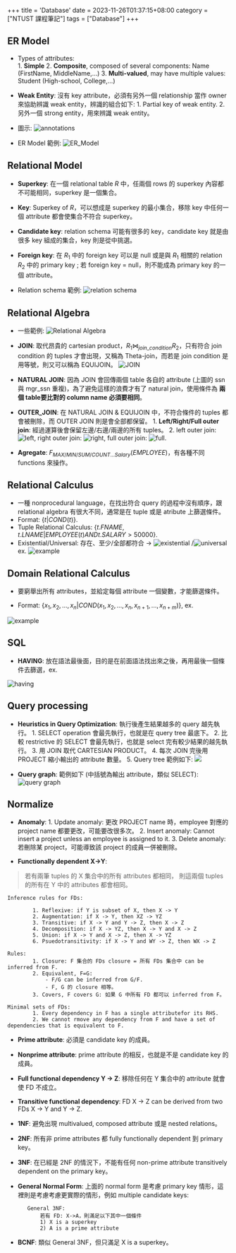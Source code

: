 +++
title = 'Database'
date = 2023-11-26T01:37:15+08:00
category = ["NTUST 課程筆記"]
tags = ["Database"]
+++

## ER Model
-    Types of attributes:    
    1. **Simple**
    2. **Composite**, composed of several components: Name (FirstName, MiddleName,...)
    3. **Multi-valued**, may have multiple values: Student (High-school, College,...)
    
-    **Weak Entity**: 沒有 key attribute，必須有另外一個 relationship 當作 owner 來協助辨識 weak entity，辨識的組合如下:
    1. Partial key of weak entity.
    2. 另外一個 strong entity，用來辨識 weak entity。
-   圖示:
![annotations](https://i.imgur.com/ngHgnZY.png)

-    ER Model 範例:
![ER_Model](https://i.imgur.com/NkiEtw1.png)

## Relational Model
-    **Superkey**: 在一個 relational table $R$ 中，任兩個 rows 的 superkey 內容都不可能相同，superkey 是一個集合。

-    **Key**: Superkey of $R$，可以想成是 superkey 的最小集合，移除 key 中任何一個 attribute 都會使集合不符合 superkey。

-    **Candidate key**: relation schema 可能有很多的 key，candidate key 就是由很多 key 組成的集合，key 則是從中挑選。
-    **Foreign key**: 在 $R_1$ 中的 foreign key 可以是 null 或是與 $R_1$ 相關的 relation $R_2$ 中的 primary key ; 若 foreign key = null，則不能成為 primary key 的一個 attribute。
-    Relation schema 範例:
![relation schema](https://i.imgur.com/7U2ASUC.png)

## Relational Algebra
-    一些範例:
![Relational Algebra](https://i.imgur.com/UwmpPwN.png)

-    **JOIN**: 取代昂貴的 cartesian product，$R_1\bowtie_{join\_condition}R_2$，只有符合 join condition 的 tuples 才會出現，又稱為 Theta-join，而若是 join condition 是用等號，則又可以稱為 EQUIJOIN。
![JOIN](https://i.imgur.com/2zNa47E.png)

-    **NATURAL JOIN**: 因為 JOIN 會回傳兩個 table 各自的 attribute (上圖的 ssn 與 mgr_ssn 重複)，為了避免這樣的浪費才有了 natural join，使用條件為 **兩個 table要比對的 column name 必須要相同**。
-    **OUTER_JOIN**: 在 NATURAL JOIN & EQUIJOIN 中，不符合條件的 tuples 都會被刪除，而 OUTER JOIN 則是會全部都保留。
    1. **Left/Right/Full outer join**: 經過運算後會保留左邊/右邊/兩邊的所有 tuples。
    2. left outer join: ![left](https://i.imgur.com/dXFti7B.png), right outer join: ![right](https://i.imgur.com/7egKJNQ.png), full outer join: ![full](https://i.imgur.com/jaX5Xkq.png).
 
-    **Agregate**: $F_{MAX/MIN/SUM/COUNT... Salary}(EMPLOYEE)$，有各種不同 functions 來操作。

## Relational Calculus
-    一種 nonprocedural language，在找出符合 query 的過程中沒有順序，跟 relational algebra 有很大不同，通常是在 tuple 或是 atribute 上篩選條件。
-    Format:  $\{t|COND(t)\}$.
-    Tuple Relational Calculus: $\{t.FNAME, t.LNAME | EMPLOYEE(t) AND t.SALARY>50000\}$.
-    Existential/Universal: 存在、至少/全部都符合 -> ![existential](https://i.imgur.com/csfGekf.png) /![universal](https://i.imgur.com/yNK80it.png) ex. 
![example](https://i.imgur.com/TZsuj5t.png)

## Domain Relational Calculus
-    要窮舉出所有 attributes，並給定每個 attribute 一個變數，才能篩選條件。

-    Format: $\{x_1, x_2, ..., x_n|COND(x_1, x_2, ..., x_n, x_{n+1}, ..., x_{n+m})\}$, ex.

![example](https://i.imgur.com/0Z0nlJ2.png)

## SQL
-    **HAVING**: 放在語法最後面，目的是在前面語法找出來之後，再用最後一個條件去篩選，ex.

![having](https://i.imgur.com/XQBRNSe.png)

## Query processing
-    **Heuristics in Query Optimization**: 執行後產生結果越多的 query 越先執行。
    1. SELECT operation 會最先執行，也就是在 query tree 最底下。 
    2. 比較 restrictive 的 SELECT 會最先執行，也就是 select 完有較少結果的越先執行。
    3. 用 JOIN 取代 CARTESIAN PRODUCT。
    4. 每次 JOIN 完後用 PROJECT 縮小輸出的 attribute 數量。
    5. Query tree 範例如下:
    ![](https://i.imgur.com/DoO8QHE.png)

    
-    **Query graph**: 範例如下 (中括號為輸出 attribute，類似 SELECT): 
![query graph](https://i.imgur.com/g9ujUKG.png)


## Normalize
-    **Anomaly**:
    1. Update anomaly: 更改 PROJECT name 時，employee 對應的 project name 都要更改，可能要改很多次。
    2. Insert anomaly: Cannot insert a project unless an employee is assigned to it.
    3. Delete anomaly: 若刪除某 project，可能導致該 project 的成員一併被刪除。

-    **Functionally dependent X->Y**: 
> 若有兩筆 tuples 的 X 集合中的所有 attributes 都相同，  則這兩個 tuples 的所有在 Y     中的 attributes 都會相同。

    Inference rules for FDs:
            
            1. Reflexive: if Y is subset of X, then X -> Y
            2. Augmentation: if X -> Y, then XZ -> YZ
            3. Transitive: if X -> Y and Y -> Z, then X -> Z
            4. Decomposition: if X -> YZ, then X -> Y and X -> Z
            5. Union: if X -> Y and X -> Z, then X -> YZ
            6. Psuedotransitivity: if X -> Y and WY -> Z, then WX -> Z
            
    Rules: 
            1. Closure: F 集合的 FDs closure = 所有 FDs 集合中 can be inferred from F.
            2. Equivalent, F=G: 
                - F/G can be inferred from G/F.
                - F, G 的 closure 相等。
            3. Covers, F covers G: 如果 G 中所有 FD 都可以 inferred from F。
    
    Minimal sets of FDs:
            1. Every dependency in F has a single attributefor its RHS.
            2. We cannot rmove any dependency from F and have a set of dependencies that is equivalent to F.

-    **Prime attribute**: 必須是 candidate key 的成員。
-    **Nonprime attribute**: prime attribute 的相反，也就是不是 candidate key 的成員。
-    **Full functional dependency Y -> Z**: 移除任何在 Y 集合中的 attribute 就會使 FD 不成立。
-    **Transitive functional dependency**: FD X -> Z can be derived from two FDs X -> Y and Y -> Z.
-    **1NF**: 避免出現 multivalued, composed attribute 或是 nested relations。

-    **2NF**: 所有非 prime attributes 都 fully functionally dependent 到 primary key。
    
-    **3NF**: 在已經是 2NF 的情況下，不能有任何 non-prime attribute transitively dependent on the primary key。
    
-    **General Normal Form**: 上面的 normal form 是考慮 primary key 情形，這裡則是考慮考慮更實際的情形，例如 multiple candidate keys:

            General 3NF:
                若有 FD: X->A，則滿足以下其中一個條件
                1) X is a superkey
                2) A is a prime attribute 
        
-    **BCNF**: 類似 General 3NF，但只滿足 X is a superkey。
